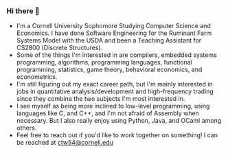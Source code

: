 ### Hi there 👋

<!--
**carsonwolber/carsonwolber** is a ✨ _special_ ✨ repository because its `README.md` (this file) appears on your GitHub profile.

Here are some ideas to get you started:

- 🔭 I’m currently working on ...
- 🌱 I’m currently learning ...
- 👯 I’m looking to collaborate on ...
- 🤔 I’m looking for help with ...
- 💬 Ask me about ...
- 📫 How to reach me: ...
- 😄 Pronouns: ...
- ⚡ Fun fact: ...
-->
- I'm a Cornell University Sophomore Studying Computer Science and Economics. I have done Software Engineering for the Ruminant Farm Systems Model with the USDA and been a Teaching Assistant for CS2800 (Discrete Structures).
- Some of the things I'm interested in are compilers, embedded systems programming, algorithms, programming languages, functional programming, statistics, game theory, behavioral economics, and econometrics.
- I'm still figuring out my exact career path, but I'm mainly interested in jobs in quantitative analysis/development and high-frequency trading since they combine the two subjects I'm most interested in.
- I see myself as being more inclined to low-level programming, using languages like C, and C++, and I'm not afraid of Assembly when necessary. But I also really enjoy using Python, Java, and OCaml among others.
- Feel free to reach out if you'd like to work together on something! I can be reached at ctw54@cornell.edu
